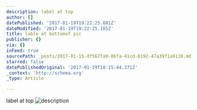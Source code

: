 ```yaml
---
description: label at top
author: []
datePublished: '2017-01-19T19:22:25.881Z'
dateModified: '2017-01-19T19:22:25.105Z'
title: lable at bottomof pic
publisher: {}
via: {}
inFeed: true
sourcePath: _posts/2017-01-15-df567fa9-86fa-41cd-8192-47a39f1a9110.md
starred: false
datePublishedOriginal: '2017-01-19T18:15:44.371Z'
_context: 'http://schema.org'
_type: Article

---
```

label at top
![description](https://the-grid-user-content.s3-us-west-2.amazonaws.com/4edf3f9c-4534-4d35-9332-b4689fd0ad8d.jpg)